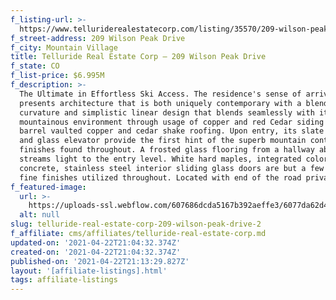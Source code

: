 ```yaml
---
f_listing-url: >-
  https://www.telluriderealestatecorp.com/listing/35570/209-wilson-peak-drive-mountain-village-co-81435/
f_street-address: 209 Wilson Peak Drive
f_city: Mountain Village
title: Telluride Real Estate Corp – 209 Wilson Peak Drive
f_state: CO
f_list-price: $6.995M
f_description: >-
  The Ultimate in Effortless Ski Access. The residence's sense of arrival
  presents architecture that is both uniquely contemporary with a blend of
  curvature and simplistic linear design that blends seamlessly with its
  mountainous environment through usage of copper and red Cedar siding and
  barrel vaulted copper and cedar shake roofing. Upon entry, its slate staircase
  and glass elevator provide the first hint of the superb mountain contemporary
  finishes found throughout. A frosted glass flooring from a hallway above
  streams light to the entry level. White hard maples, integrated color
  concrete, stainless steel interior sliding glass doors are but a few of the
  fine finishes utilized throughout. Located with end of the road privacy.
f_featured-image:
  url: >-
    https://uploads-ssl.webflow.com/607686dcda5167b392aeffe3/6077da62d41ef91639eec6b2_603316c65551120181001163816085416000000-o.jpeg
  alt: null
slug: telluride-real-estate-corp-209-wilson-peak-drive-2
f_affiliate: cms/affiliates/telluride-real-estate-corp.md
updated-on: '2021-04-22T21:04:32.374Z'
created-on: '2021-04-22T21:04:32.374Z'
published-on: '2021-04-22T21:13:29.827Z'
layout: '[affiliate-listings].html'
tags: affiliate-listings
---
```



